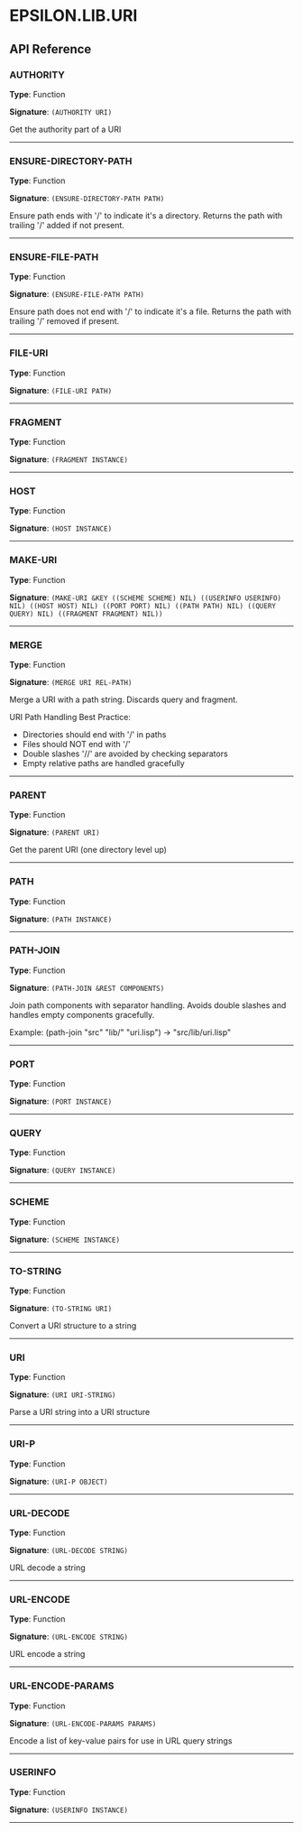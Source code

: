 # EPSILON.LIB.URI

## API Reference

### AUTHORITY

**Type**: Function

**Signature**: `(AUTHORITY URI)`

Get the authority part of a URI

---

### ENSURE-DIRECTORY-PATH

**Type**: Function

**Signature**: `(ENSURE-DIRECTORY-PATH PATH)`

Ensure path ends with '/' to indicate it's a directory.
   Returns the path with trailing '/' added if not present.

---

### ENSURE-FILE-PATH

**Type**: Function

**Signature**: `(ENSURE-FILE-PATH PATH)`

Ensure path does not end with '/' to indicate it's a file.
   Returns the path with trailing '/' removed if present.

---

### FILE-URI

**Type**: Function

**Signature**: `(FILE-URI PATH)`

---

### FRAGMENT

**Type**: Function

**Signature**: `(FRAGMENT INSTANCE)`

---

### HOST

**Type**: Function

**Signature**: `(HOST INSTANCE)`

---

### MAKE-URI

**Type**: Function

**Signature**: `(MAKE-URI &KEY ((SCHEME SCHEME) NIL) ((USERINFO USERINFO) NIL) ((HOST HOST) NIL) ((PORT
                                                                                   PORT)
                                                                                  NIL) ((PATH
                                                                                         PATH)
                                                                                        NIL) ((QUERY
                                                                                               QUERY)
                                                                                              NIL) ((FRAGMENT
                                                                                                     FRAGMENT)
                                                                                                    NIL))`

---

### MERGE

**Type**: Function

**Signature**: `(MERGE URI REL-PATH)`

Merge a URI with a path string. Discards query and fragment.
   
   URI Path Handling Best Practice:
   - Directories should end with '/' in paths 
   - Files should NOT end with '/'
   - Double slashes '//' are avoided by checking separators
   - Empty relative paths are handled gracefully

---

### PARENT

**Type**: Function

**Signature**: `(PARENT URI)`

Get the parent URI (one directory level up)

---

### PATH

**Type**: Function

**Signature**: `(PATH INSTANCE)`

---

### PATH-JOIN

**Type**: Function

**Signature**: `(PATH-JOIN &REST COMPONENTS)`

Join path components with separator handling.
   Avoids double slashes and handles empty components gracefully.
   
   Example: (path-join "src" "lib/" "uri.lisp") → "src/lib/uri.lisp"

---

### PORT

**Type**: Function

**Signature**: `(PORT INSTANCE)`

---

### QUERY

**Type**: Function

**Signature**: `(QUERY INSTANCE)`

---

### SCHEME

**Type**: Function

**Signature**: `(SCHEME INSTANCE)`

---

### TO-STRING

**Type**: Function

**Signature**: `(TO-STRING URI)`

Convert a URI structure to a string

---

### URI

**Type**: Function

**Signature**: `(URI URI-STRING)`

Parse a URI string into a URI structure

---

### URI-P

**Type**: Function

**Signature**: `(URI-P OBJECT)`

---

### URL-DECODE

**Type**: Function

**Signature**: `(URL-DECODE STRING)`

URL decode a string

---

### URL-ENCODE

**Type**: Function

**Signature**: `(URL-ENCODE STRING)`

URL encode a string

---

### URL-ENCODE-PARAMS

**Type**: Function

**Signature**: `(URL-ENCODE-PARAMS PARAMS)`

Encode a list of key-value pairs for use in URL query strings

---

### USERINFO

**Type**: Function

**Signature**: `(USERINFO INSTANCE)`

---

